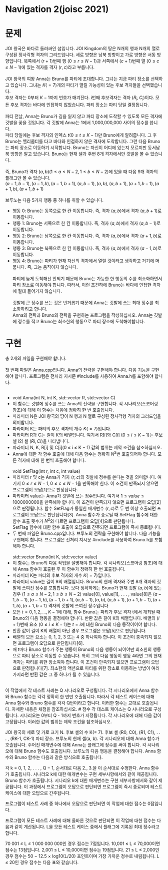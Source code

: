 # Navigation 2(joisc 2021)
# 문제
JOI 왕국은 바다로 둘러싸인 섬입니다. JOI Kingdom의 땅은 N개의 행과 N개의 열로 구성된 정사각형 격자의 그리드입니다. 세로 방향은 남북 방향이고 가로 방향은 서동 방향입니다.
북쪽에서 $(r + 1)$번째 행 $(0 ≤ r ≤ N − 1)$과 서쪽에서 $(c + 1)$번째 열 $(0 ≤ c ≤ N − 1)$에 있는 격자를 격자 $( r, c)$라고 부릅니다.      
<br/> JOI 왕국의 여왕 Anna는 Bruno를 파티에 초대합니다. 그녀는 지금 파티 장소를 선택하고 있습니다. 그녀는 $K(=7)$개의 파티가 열릴 가능성이 있는 후보 격자들을 선택했습니다.      
후보 격자는 0부터 $K-1$까지 번호가 매겨진다. i번째 후보격자는 격자 $(R_i, C_i)$이다. 모든 후보 격자는 바다에 인접하지 않았습니다.
파티 장소는 파티 당일 결정됩니다.      
<br/>파티 전날, Anna는 Bruno가 길을 잃지 않고 파티 장소에 도착할 수 있도록 모든 격자에 깃발을 꽂을 것입니다. 각 깃발에 Anna는 1에서 1,000,000,000 사이의 정수를 씁니다.      
파티 당일에는 후보 격자의 인덱스 $t(0 ≤ t ≤ K − 1)$만 Bruno에게 알려줍니다. 그 후 Bruno는 헬리콥터를 타고 바다와 인접하지 않은 격자에 도착합니다. 그런 다음 Bruno는 파티 장소로 이동하기 시작합니다.
Bruno는 자신이 어디에 있는지 모르지만 동서남북 방향은 알고 있습니다. Bruno는 현재 셀과 주변 8개 격자에서만 깃발을 볼 수 있습니다.       
<br/> 즉, Bruno가 격자 $(a, b)(1 ≤ a ≤ N − 2, 1 ≤ b ≤ N − 2)$에 있을 때 다음 9개 격자의 플래그만 볼 수 있습니다.      
 $(a - 1, b - 1), (a - 1, b), (a - 1, b + 1), (a, b - 1), (a, b), (a, b + 1), (a + 1, b - 1), (a + 1, b), (a + 1, b + 1)$      
<br/> 브루노는 다음 5가지 행동 중 하나를 취할 수 있습니다.      
+ 행동 0: Bruno는 동쪽으로 한 칸 이동합니다. 즉, 격자 $(a, b)$에서 격자 $(a, b + 1)$로 이동합니다.   
+ 행동 1: Bruno는 서쪽으로 한 칸 이동합니다. 즉, 격자 $(a, b)$에서 격자 $(a, b − 1)$로 이동합니다.   
+ 행동 2: Bruno는 남쪽으로 한 칸 이동합니다. 즉, 격자 $(a, b)$에서 격자 $(a + 1, b)$로 이동합니다.   
+ 행동 3: Bruno는 북쪽으로 한 칸 이동합니다. 즉, 격자 $(a, b)$에서 격자 $(a − 1, b)$로 이동합니다.   
+ 행동 4: Bruno는 파티가 현재 자신의 격자에서 열릴 것이라고 생각하고 거기에 머뭅니다. 즉, 그는 움직이지 않습니다.   
<br/> 파티에 늦게 도착해선 안되기 때문에 Bruno는 가능한 한 행동의 수를 최소화하면서 파티 장소로 이동해야 합니다. 따라서, 이런 조건하에 Bruno는 바다에
인접한 격자에 절대 들어가지 않습니다.   
<br/> 깃발에 큰 정수를 쓰는 것은 번거롭기 때문에 Anna는 깃발에 쓰는 최대 정수를 최소화하려고 합니다.
<br/> Anna의 전략과 Bruno의 전략을 구현하는 프로그램을 작성하십시오. Anna는 깃발에 정수를 적고 Bruno는 최소한의 행동으로 파티 장소에 도착해야합니다.
# 구현
총 2개의 파일을 구현해야 합니다.   
<br/> 첫 번째 파일은 Anna.cpp입니다. Anna의 전략을 구현해야 합니다. 다음 기능을 구현해야 합니다. 프로그램은 전처리 지시문 #include를 사용하여 Anna.h를 포함해야 합니다.   
<br/>
+ void Anna(int N, int K, std::vector<int> R, std::vector<int> C)   
+ 이 함수는 깃발에 정수를 쓰는 Anna의 전략을 구현합니다. 각 시나리오(스코어링 참조)에 대해 이 함수는 처음에 정확히 한 번 호출됩니다.   
+ 파라미터 N은 JOI 왕국의 땅이 N 행과 N 열로 구성된 정사각형 격자의 그리드임을 의미합니다.   
+ 파라미터 K는 파티의 후보 격자의 개수 $K(=7)$입니다.   
+ 파라미터 R과 C는 길이 K의 배열입니다. 여기서 R[i]와 C[i] $(0 ≤ i ≤ K − 1)$는 후보 셀 i의 셀 $(Ri, Ci)$을 나타냅니다.   
+ 파라미터 N, K, R[i] 및 C[i](0 ≤ i ≤ K − 1) 값의 범위는 제약 조건을 참조하십시오.   
+ Anna에 대한 각 함수 호출에 대해 다음 함수는 정확히 $N^2$번 호출되어야 합니다. 모든 격자에 대해 한 번씩 호출해야 합니다.   
<br/> void SetFlag(int r, int c, int value)
+ 파라미터 r 및 c는 Anna가 격자 $(r, c)$의 깃발에 정수를 쓴다는 것을 의미합니다. 여기서 $0 ≤ r ≤ N-1, 0 ≤ c ≤ N-1$을 만족해야 한다. 이 조건이 만족되지 않으면 프로그램이 오답[1]으로 판정됩니다.
+ 파라미터 value는 Anna가 깃발에 쓰는 정수입니다. 여기서 $1 ≤ value ≤ 1 000 000 000$을 만족해야 합니다. 이 조건이 만족되지 않으면 프로그램이 오답[2]으로 판정됩니다.
함수 SetFlag가 동일한 매개변수 $(r, c)$로 두 번 이상 호출되면 프로그램이 오답으로 판단됩니다[3].
Anna 함수가 종료될 때 SetFlag 함수에 대한 함수 호출 횟수가 $N^2$와 다르면 프로그램이 오답[4]으로 판단됩니다.   
SetFlag 함수에 대한 함수 호출이 오답으로 간주되면 프로그램이 즉시 종료됩니다.
+ 두 번째 파일은 Bruno.cpp입니다. 브루노의 전략을 구현해야 합니다. 다음 기능을 구현해야 합니다. 프로그램은 전처리 지시문 #include를 사용하여 Bruno.h를 포함해야 합니다.   
<br/> std::vector<int> Bruno(int K, std::vector<int> value) 
+ 이 함수는 Bruno의 다음 작업을 설명해야 합니다. 각 시나리오(스코어링 참조)에 대해 Anna 함수가 호출된 후 이 함수가 정확히 한 번 호출됩니다.
+ 파라미터 K는 파티의 후보 격자의 개수 $K(=7)$입니다.
+ 파라미터 value는 길이 9의 배열입니다. Bruno의 현재 격자와 주변 8개 격자의 깃발에 쓰여진 정수를 포함합니다. 보다 정확하게는 Bruno가 현재 깃발 $(a, b)$에 있는 경우 $(1 ≤ a ≤ N − 2, 1 ≤ b ≤ N − 2)$ value[0], value[1], . . . , value[8]은 $(a−1, b−1), (a−1, b), (a−1, b+1), (a, b−1), (a, b), (a, b+1), (a+1, b−1), (a+1, b), (a+1, b+1)$ 격자의 깃발에 쓰여진 정수입니다
+ 모든 $t = 0, 1, 2, . . . , K − 1$에 대해, 함수 Bruno는 파티가 후보 격자 t에서 개최될 때 Bruno의 다음 행동을 결정해야 합니다. 반환 값은 길이 K의 배열입니다. 배열의 $(i + 1)$번째 요소 $(0 ≤ i ≤ K − 1)$는 $t = i$에 대한 Bruno의 다음 동작이어야 합니다.
+ 반환 값이 길이 K의 배열이 아닌 경우 프로그램은 오답[5]으로 판단됩니다.
+ 배열의 모든 요소는 0, 1, 2, 3 또는 4 중 하나여야 합니다. 이 조건이 충족되지 않으면 프로그램이 오답으로 판단됩니다[6].
+ 매 t마다 Bruno 함수가 주는 행동이 Bruno의 다음 행동이 되어야만 최소한의 행동으로 파티 장소로 이동할 수 있습니다. 특히 그의 다음 행동이 행동 4라면 그의 현재 격자는 파티를 위한 장소여야 합니다. 이 조건이 만족되지 않으면 프로그램이 오답으로 판정됩니다[7]. 최소한의 액션으로 파티를 위한 장소로 이동하는 방법이 여러 가지라면 반환 값은 그 중 하나가 될 수 있습니다.   
<br/>
이 작업에서 각 테스트 사례는 Q 시나리오로 구성됩니다. 각 시나리오에서 Anna 함수와 Bruno 함수는 각각 정확히 한 번만 호출됩니다. 따라서 각 테스트 케이스에 대해 Anna 함수와 Bruno 함수를 각각 Q번이라고 합니다. 이러한 함수는 교대로 호출됩니다. 자세한 내용은 채점을 참조하십시오.
# 점수
각 테스트 케이스는 Q 시나리오로 구성됩니다. 시나리오는 0부터 Q - 1까지 번호가 지정됩니다. 각 시나리오에 대해 다음 값이 고정됩니다. 이러한 값의 범위는 제약 조건을 참조하십시오.

JOI 왕국의 세로 및 가로 크기 N.
후보 셀의 수 K(= 7).
후보 셀 (R0, C0), (R1, C1), . . . , (RK-1, CK-1) 파티 장소.
브루노의 현재 셀(a, b).
각 시나리오에 대해 Anna 함수가 호출됩니다. 주어진 매개변수에 대해 Anna는 플래그에 정수를 써야 합니다. 각 시나리오에 대해 Bruno 함수도 호출됩니다. 브루노의 다음 행동을 결정해야 합니다. Anna 함수와 Bruno 함수는 다음과 같은 방식으로 호출됩니다.

각 k = 0, 1, 2, . . . , Q − 1, 순서대로 다음 2., 3.을 이 순서대로 수행한다.
Anna 함수가 호출됩니다. 시나리오 k에 대한 매개변수는 구현 세부사항에서와 같이 제공됩니다.
Bruno 함수가 호출됩니다. 시나리오 k에 대한 매개변수는 구현 세부사항에서와 같이 제공됩니다.
이 과정에서 프로그램이 오답으로 판단되면 프로그램이 즉시 종료되며 테스트 케이스에 대한 오답으로 간주됩니다.

프로그램이 테스트 사례 중 하나에서 오답으로 판단되면 이 작업에 대한 점수는 0점입니다.

프로그램이 모든 테스트 사례에 대해 올바른 것으로 판단되면 이 작업에 대한 점수는 다음과 같이 계산됩니다. L을 모든 테스트 케이스 중에서 플래그에 기록된 최대 정수라고 합니다.

70 001 ≤ L ≤ 1 000 000 000인 경우 점수는 7점입니다.
10,001 ≤ L ≤ 70,000이면 점수는 13점입니다.
2,001 ≤ L ≤ 10,000이면 점수는 19점입니다.
21 ≤ L ≤ 2,000인 경우 점수는 50 − 12.5 × log10(L/20) 포인트이며 가장 가까운 정수로 내림됩니다.
L ≤ 20인 경우 점수는 다음 표와 같습니다.
